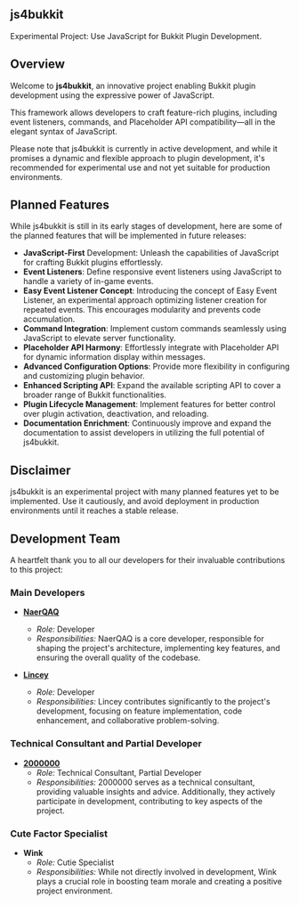 ## js4bukkit

Experimental Project: Use JavaScript for Bukkit Plugin Development.

## Overview

Welcome to **js4bukkit**, an innovative project enabling Bukkit plugin development using the expressive power of JavaScript.

This framework allows developers to craft feature-rich plugins, including event listeners, commands, and Placeholder API compatibility—all in the elegant syntax of JavaScript.

Please note that js4bukkit is currently in active development, and while it promises a dynamic and flexible approach to plugin development, it's recommended for experimental use and not yet suitable for production environments.

## Planned Features

While js4bukkit is still in its early stages of development, here are some of the planned features that will be implemented in future releases:

- **JavaScript-First** Development: Unleash the capabilities of JavaScript for crafting Bukkit plugins effortlessly.
- **Event Listeners**: Define responsive event listeners using JavaScript to handle a variety of in-game events.
- **Easy Event Listener Concept**: Introducing the concept of Easy Event Listener, an experimental approach optimizing listener creation for repeated events. This encourages modularity and prevents code accumulation.
- **Command Integration**: Implement custom commands seamlessly using JavaScript to elevate server functionality.
- **Placeholder API Harmony**: Effortlessly integrate with Placeholder API for dynamic information display within messages.
- **Advanced Configuration Options**: Provide more flexibility in configuring and customizing plugin behavior.
- **Enhanced Scripting API**: Expand the available scripting API to cover a broader range of Bukkit functionalities.
- **Plugin Lifecycle Management**: Implement features for better control over plugin activation, deactivation, and reloading.
- **Documentation Enrichment**: Continuously improve and expand the documentation to assist developers in utilizing the full potential of js4bukkit.

## Disclaimer

js4bukkit is an experimental project with many planned features yet to be implemented. Use it cautiously, and avoid deployment in production environments until it reaches a stable release.

## Development Team

A heartfelt thank you to all our developers for their invaluable contributions to this project:

### Main Developers

- [**NaerQAQ**](https://github.com/NaerQAQ)
    - *Role:* Developer
    - *Responsibilities:* NaerQAQ is a core developer, responsible for shaping the project's architecture, implementing key features, and ensuring the overall quality of the codebase.

- [**Lincey**](https://github.com/L1ncey)
    - *Role:* Developer
    - *Responsibilities:* Lincey contributes significantly to the project's development, focusing on feature implementation, code enhancement, and collaborative problem-solving.

### Technical Consultant and Partial Developer

- [**2000000**](https://gitee.com/A2000000)
    - *Role:* Technical Consultant, Partial Developer
    - *Responsibilities:* 2000000 serves as a technical consultant, providing valuable insights and advice. Additionally, they actively participate in development, contributing to key aspects of the project.

### Cute Factor Specialist

- **Wink**
    - *Role:* Cutie Specialist
    - *Responsibilities:* While not directly involved in development, Wink plays a crucial role in boosting team morale and creating a positive project environment.

